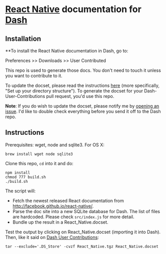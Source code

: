 # [React Native](http://facebook.github.io/react-native/) documentation for [Dash](http://kapeli.com/dash)

## Installation

**To install the React Native documentation in Dash, go to:

Preferences >> Downloads >> User Contributed

This repo is used to generate those docs. You don't need to touch it unless you want to contribute to it.

To update the docset, please read the instructions [here](https://github.com/Kapeli/Dash-User-Contributions#contribute-a-new-docset) (more specifically, "Set up your directory structure"). To generate the docset for your Dash-User-Contributions pull request, you'd use this repo.

**Note**: If you do wish to update the docset, please notify me by [opening an issue](https://github.com/epitaphmike/react-native-dash/issues/new). I'd like to double check everything before you send it off to the Dash repo.

## Instructions

Prerequisites: wget, node and sqlite3. For OS X:

    brew install wget node sqlite3

Clone this repo, `cd` into it and do:

    npm install
    chmod 777 build.sh
    ./build.sh

The script will:

- Fetch the newest released React documentation from http://facebook.github.io/react-native/.
- Parse the doc site into a new SQLite database for Dash. The list of files are hardcoded. Please check `src/index.js` for more detail.
- Bundle up the result in a React_Native.docset.

Test the output by clicking on React_Native.docset (importing it into Dash). Then, like it said on [Dash User Contributions](https://github.com/Kapeli/Dash-User-Contributions#contribute-a-new-docset):

    tar --exclude='.DS_Store' -cvzf React_Native.tgz React_Native.docset